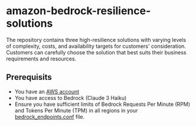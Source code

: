 # amazon-bedrock-resilience-solutions
The repository contains three high-resilience solutions with varying levels of complexity, costs, and availability targets for customers' consideration. Customers can carefully choose the solution that best suits their business requirements and resources.

## Prerequisits
- You have an [AWS account]("https://aws.amazon.com/")
- You have access to Bedrock (Claude 3 Haiku)
- Ensure you have sufficient limits of Bedrock Requests Per Minute (RPM) and Tokens Per Minute (TPM) in all regions in your [bedrock_endpoints.conf]("code/bedrock_endpionts.conf") file.

